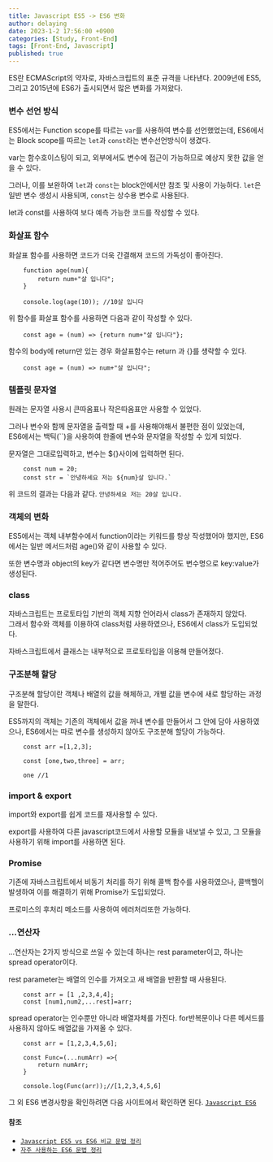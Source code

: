 ```yaml
---
title: Javascript ES5 -> ES6 변화
author: delaying
date: 2023-1-2 17:56:00 +0900
categories: [Study, Front-End]
tags: [Front-End, Javascript]
published: true
---
```


ES란 ECMAScript의 약자로, 자바스크립트의 표준 규격을 나타낸다.
2009년에 ES5, 그리고 2015년에 ES6가 출시되면서 많은 변화를 가져왔다.


### 변수 선언 방식
ES5에서는 Function scope를 따르는 `var`를 사용하여 변수를 선언했었는데, ES6에서는 Block scope를 따르는 `let`과 `const`라는 변수선언방식이 생겼다.

var는 함수호이스팅이 되고, 외부에서도 변수에 접근이 가능하므로 예상지 못한 값을 얻을 수 있다.

그러나, 이를 보완하여 `let`과 `const`는 block안에서만 참조 및 사용이 가능하다.
`let`은 일반 변수 생성시 사용되며, `const`는 상수용 변수로 사용된다. 

let과 const를 사용하여 보다 예측 가능한 코드를 작성할 수 있다.



### 화살표 함수
화살표 함수를 사용하면 코드가 더욱 간결해져 코드의 가독성이 좋아진다.


```
    function age(num){
        return num+"살 입니다";
    }

    console.log(age(10)); //10살 입니다
```
위 함수를 화살표 함수를 사용하면 다음과 같이 작성할 수 있다.
```
    const age = (num) => {return num+"살 입니다"};
```

함수의 body에 return만 있는 경우 화살표함수는 return 과 {}를 생략할 수 있다.
```
    const age = (num) => num+"살 입니다";
```

### 템플릿 문자열
원래는 문자열 사용시 큰따옴표나 작은따옴표만 사용할 수 있었다.

그러나 변수와 함께 문자열을 출력할 때 +를 사용해야해서 불편한 점이 있었는데,<br/> ES6에서는 백틱(``)을 사용하여 한줄에 변수와 문자열을 작성할 수 있게 되었다.

문자열은 그대로입력하고, 변수는 ${}사이에 입력하면 된다.
```
    const num = 20;
    const str = `안녕하세요 저는 ${num}살 입니다.`
```
위 코드의 결과는 다음과 같다. `안녕하세요 저는 20살 입니다.` 



### 객체의 변화
ES5에서는 객체 내부함수에서 function이라는 키워드를 항상 작성했어야 했지만, ES6에서는 일반 메서드처럼 age()와 같이 사용할 수 있다.

또한 변수명과 object의 key가 같다면 변수명만 적어주어도 변수명으로 key:value가 생성된다.

### class
자바스크립트는 프로토타입 기반의 객체 지향 언어라서 class가 존재하지 않았다. <br/>그래서 함수와 객체를 이용하여 class처럼 사용하였으나, ES6에서 class가 도입되었다.

자바스크립트에서 클래스는 내부적으로 프로토타입을 이용해 만들어졌다.

### 구조분해 할당
구조분해 할당이란 객체나 배열의 값을 해체하고, 개별 값을 변수에 새로 할당하는 과정을 말한다.

ES5까지의 객체는 기존의 객체에서 값을 꺼내 변수를 만들어서 그 안에 담아 사용하였으나, ES6에서는 따로 변수를 생성하지 않아도 구조분해 할당이 가능하다.
```
    const arr =[1,2,3];
    
    const [one,two,three] = arr;

    one //1

```

### import & export
import와 export를 쉽게 코드를 재사용할 수 있다.

export를 사용하여 다른 javascript코드에서 사용할 모듈을 내보낼 수 있고,
그 모듈을 사용하기 위해 import를 사용하면 된다.


### Promise
기존에 자바스크립트에서 비동기 처리를 하기 위해 콜백 함수를 사용하였으나, 콜백헬이 발생하여 이를 해결하기 위해 Promise가 도입되었다. 

프로미스의 후처리 메소드를 사용하여 에러처리또한 가능하다.


### ...연산자
...연산자는 2가지 방식으로 쓰일 수 있는데 하나는 rest parameter이고, 하나는 spread operator이다.

rest parameter는 배열의 인수를 가져오고 새 배열을 반환할 때 사용된다.
```
    const arr = [1 ,2,3,4,4];
    const [num1,num2,...rest]=arr;
```

spread operator는 인수뿐만 아니라 배열자체를 가진다.
for반복문이나 다른 메서드를 사용하지 않아도 배열값을 가져올 수 있다.
```
    const arr = [1,2,3,4,5,6];

    const Func=(...numArr) =>{
        return numArr;
    }

    console.log(Func(arr));//[1,2,3,4,5,6]
```



그 외 ES6 변경사항을 확인하려면 다음 사이트에서 확인하면 된다.
[`Javascript ES6`](https://www.w3schools.com/js/js_es6.asp)


#### 참조
- [`Javascript ES5 vs ES6 비교 문법 정리`](https://juniordev-team.tistory.com/6)
- [`자주 사용하는 ES6 문법 정리`](https://velog.io/@kimhscom/JavaScript-%EC%9E%90%EC%A3%BC-%EC%82%AC%EC%9A%A9%ED%95%98%EB%8A%94-ES6-%EB%AC%B8%EB%B2%95-%EC%A0%95%EB%A6%AC)